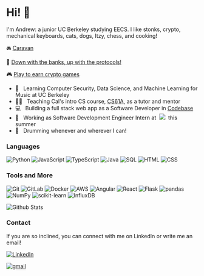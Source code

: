 # Hi! 👋

I'm Andrew: a junior UC Berkeley studying EECS. I like stonks, crypto, mechanical keyboards, cats, dogs, Itzy, chess, and cooking!

🚘 [Caravan](https://docs.google.com/document/d/13AgoN4eVp-VRyC_tSaSJift1CBq3YD5q04UhTOOuTQ8/edit)

🏦 [Down with the banks, up with the protocols!](https://docs.google.com/document/d/1a6gXe1_B80hGWZVLVM8EIiTZEWjzaC6SieDZWxhDSwo/edit?usp=sharing)

🎮 [Play to earn crypto games](https://docs.google.com/document/d/1V9JLjWBh7MFuwXu6qmsjTaB2vvhSvtrBkPGI3seZuPg/edit?usp=sharing)


- 🏫 &nbsp; Learning Computer Security, Data Science, and Machine Learning for Music at UC Berkeley
- 👨‍🏫 &nbsp; Teaching Cal's intro CS course, [CS61A](https://cs61a.org/), as a tutor and mentor
- 💻 &nbsp; Building a full stack web app as a Software Developer in [Codebase](https://codebase.berkeley.edu/)
- 💼 &nbsp; Working as Software Development Engineer Intern at &nbsp;<img src="https://img.shields.io/badge/-Amazon-FF9900?style=flat-square&logo=Amazon&logoColor=white"/>&nbsp; this summer
- 🥁 &nbsp; Drumming whenever and wherever I can!

### Languages
<p>
  <img alt="Python" src="https://img.shields.io/badge/-Python-3776AB?style=flat-square&logo=Python&logoColor=white" />
  <img alt="JavaScript" src="https://img.shields.io/badge/-JavaScript-F7DF1E?style=flat-square&logo=JavaScript&logoColor=white" />
  <img alt="TypeScript" src="https://img.shields.io/badge/-TypeScript-3178C6?logo=TypeScript&logoColor=white&style=flat-square" />
  <img alt="Java" src="https://img.shields.io/badge/-Java-007396?style=flat-square&logo=Java&logoColor=white" />
  <img alt="SQL" src="https://img.shields.io/badge/SQLite-003B57?style=flat-square&logo=sqlite&logoColor=white" />
  <img alt="HTML" src="https://img.shields.io/badge/-HTML-E34F26?style=flat-square&logo=HTML5&logoColor=white" />
  <img alt="CSS" src="https://img.shields.io/badge/-CSS-1572B6?style=flat-square&logo=CSS3&logoColor=white" />
</p>

### Tools and More
<p>
  <img alt="Git" src="https://img.shields.io/badge/-Git-F05032?style=flat-square&logo=git&logoColor=white" />
  <img alt="GitLab" src="https://img.shields.io/badge/-GitLab-FCA121?style=flat-square&logo=gitlab&logoColor=white" />
  <img alt="Docker" src="https://img.shields.io/badge/-Docker-2496ED?logo=Docker&logoColor=white&style=flat-square" />
  <img alt="AWS" src="https://img.shields.io/badge/-AWS-232F3E?logo=AmazonAWS&logoColor=white&style=flat-square" />
  <img alt="Angular" src="https://img.shields.io/badge/-Angular-DD0031?logo=Angular&logoColor=white&style=flat-square" />
  <img alt="React" src="https://img.shields.io/badge/-React-61DAFB?logo=React&logoColor=white&style=flat-square" />
  <img alt="Flask" src="https://img.shields.io/badge/-Flask-000000?style=flat-square&logo=Flask&logoColor=white" /> 
  <img alt="pandas" src="https://img.shields.io/badge/-pandas-150458?style=flat-square&logo=pandas&logoColor=white" />
  <img alt="NumPy" src="https://img.shields.io/badge/-NumPy-013243?style=flat-square&logo=NumPy&logoColor=white" />
  <img alt="scikit-learn" src="https://img.shields.io/badge/-ScikitLearn-F7931E?style=flat-square&logo=scikitlearn&logoColor=white" />
  <img alt="InfluxDB" src="https://img.shields.io/badge/-InfluxDB-22ADF6?style=flat-square&logo=InfluxDB&logoColor=white" />

</p>

![Github Stats](https://github-readme-stats.vercel.app/api?username=andrewting19&count_private=true&bg_color=60,CB218E,6617CB&title_color=FFFFFF&text_color=FFFFFF&icon_color=FFFFFF&show_icons=TRUE)

### Contact
<p>
  If you are so inclined, you can connect with me on LinkedIn or write me an email!
  
 <a href="https://www.linkedin.com/in/andrewwting/" target="_blank"><img alt="LinkedIn" src="https://img.shields.io/badge/linkedin-%230077B5.svg?&style=for-the-badge&logo=linkedin&logoColor=white" /></a>
  
  <a href="mailto:andrewting@berkeley.edu" target="_blank"><img alt="gmail" src="https://img.shields.io/badge/Gmail-D14836?style=for-the-badge&logo=gmail&logoColor=white" /></a>
  
</p>

<!--
  [`Website`](https://larynqi.com)
  [`Resume`](http://links.larynqi.com/resume)
  [`Meeting`](http://links.larynqi.com/meeting)
-->

<!-- <a href="https://larynqi.com" target="_blank"><code>Website</code></a>

<!-- Inspired by @JuanesLamilla! (https://github.com/JuanesLamilla/JuanesLamilla)
